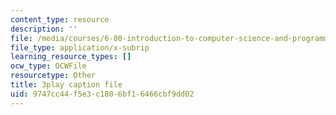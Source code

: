 ```yaml
---
content_type: resource
description: ''
file: /media/courses/6-00-introduction-to-computer-science-and-programming-fall-2008/9747cc44f5e3c1806bf16466cbf9dd02_le8tpXQyYcM.srt
file_type: application/x-subrip
learning_resource_types: []
ocw_type: OCWFile
resourcetype: Other
title: 3play caption file
uid: 9747cc44-f5e3-c180-6bf1-6466cbf9dd02
---
```

